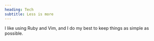 ```yaml
---
heading: Tech
subtitle: Less is more
---
```


I like using Ruby and Vim, and I do my best to keep things as simple as possible.
